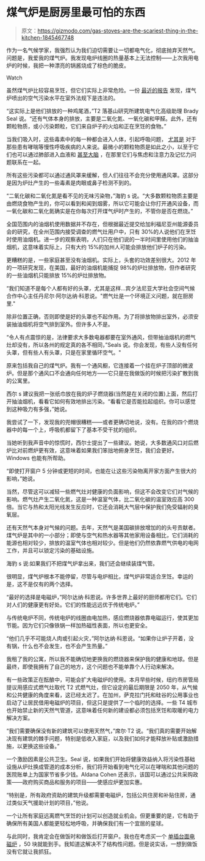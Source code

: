 # 煤气炉是厨房里最可怕的东西

> 原文：<https://gizmodo.com/gas-stoves-are-the-scariest-thing-in-the-kitchen-1845467748>

作为一名气候学家，我强烈认为我们迫切需要让一切都电气化，彻底抛弃天然气。问题是，我爱我的煤气炉。我发现电炉线圈的热量基本上无法控制——上次我用电炉的时候，我把一种漂亮的锅酱烧成了棕色的脆皮。

Watch

虽然煤气炉比较容易烹饪，但它们实际上非常危险。一份 [最近的报告](https://rmi.org/insight/gas-stoves-pollution-health) 发现，煤气炉喷出的空气污染水平在室外法规下是违法的。

“这实际上是他们排放的一种鸡尾酒，”T2 落基山研究所建筑电气化高级助理 Brady Seal 说。“还有气体本身的排放，主要是二氧化氮、一氧化碳和甲醛。此外，还有颗粒物质，或小污染颗粒，它们来自炉子的火焰和正在烹饪的食物。”

当我们吸入时，这些毒素中的每一种都会进入人体，引起呼吸问题， [尤其是](https://www.epa.gov/no2-pollution/basic-information-about-no2) 对于那些患有哮喘等慢性呼吸疾病的人来说。最微小的颗粒物质是如此之小，以至于它们也可以通过肺部进入血液和 [甚至大脑](https://gizmodo.com/air-pollution-gets-into-your-brain-and-scientists-want-1836977623) ，在那里它们[](https://ajph.aphapublications.org/doi/full/10.2105/AJPH.2018.304902)与焦虑和注意力及记忆力问题联系在一起。

所有这些污染都可以通过通风罩来缓解，但人们往往不会充分使用通风罩。这部分是因为炉灶产生的一些毒素是肉眼或鼻子检测不到的。

“二氧化碳和二氧化氮是看不见的无味污染物，”海豹 s 说。“大多数颗粒物质主要是由燃烧食物产生的，你可以看到和闻到烟雾，所以它可能会让你打开通风设备，而一氧化碳和二氧化氮确实是在你每次打开煤气炉时产生的，不管你是否在燃烧。”

全国范围内的油烟机使用数据并不存在，但根据最近提交给加利福尼亚州能源委员会的研究，在全州范围内接受调查的燃气灶用户中，只有 30%的人说他们在烹饪时使用油烟机。进一步的观察表明，人们只在他们说的一半时间里使用他们的抽油烟机，这意味着实际上，只有大约 15%的加州人可能会排放他们炉子的污染。

更糟糕的是，一些家庭甚至没有油烟机。实际上，头套的功效差别很大。2012 年的一项研究发现，在美国，最好的油烟机能捕捉 98%的炉灶排放物，但作者研究的一些油烟机只能排放 15%的炉灶排放物。

“我们知道不是每个人都有好的头罩，尤其是这样...宾夕法尼亚大学社会空间气候合作中心主任丹尼尔·阿尔达纳·科恩说。"燃气灶是一个环境正义问题，就在厨房里."

除非位置正确，否则即使是好的头罩也不起作用。为了将排放物排出室外，必须安装抽油烟机将空气排到室外。但许多人不是。

“令人有点震惊的是，法律要求大多数电器都要在室外通风，但带抽油烟机的燃气灶却没有，所以各州的规定真的各不相同，”Seals 说。你会发现，有些人没有任何头罩，但有些人有头罩，只是在家里循环空气。"

原来包括我自己的煤气炉。我有一个通风橱，它连接着一个挂在炉子顶部的微波炉。但是那个通风口不会通向任何地方——它只是在我做饭的时候把污染扩散到我的公寓里。

西尔 s 建议我把一张纸巾放在我的炉子燃烧器(当然是在关闭的位置)上面，然后打开抽油烟机，看看它如何有效地排出污染。“看看它是否能拉起组织。你可以感觉到这种吸力有多强，”她说。

我尝试了一下，发现我的兜帽很糟糕——或者更确切地说，没有。在我的四个燃烧器中的每一个上，呼吸机都留下了基本不受干扰的组织。

当她听到我声音中的惊慌时，西尔士提出了一些建议。她说，大多数通风口对后燃炉比对前燃炉更有效，这意味着如果我们笨拙地俯身烹饪，我们会更好。Windows 也能有所帮助。

“即使打开窗户 5 分钟或更短的时间，也能在让这些污染物离开家方面产生很大的影响，”她说。

当然，尽管这可以减轻一些燃气灶对健康的负面影响，但这不会改变它们对气候的影响。燃气灶产生二氧化氮，这是一种温室气体，比二氧化碳的温室效应高 300 倍。当它与热和太阳光线发生反应时，它还会消耗大气层中保护我们免受辐射的臭氧层。

还有天然气本身对气候的问题。去年，天然气是美国碳排放增加的的头号贡献者。煤气炉是其中的一小部分；即使与空气和热水器等其他家用设备相比，它们消耗的能源也相对较少，排放的温室气体也相对较少。但是他们仍然依靠燃气供电的电网工作，并且可以锁定污染的基础设施。

海豹 s 说:如果我们不把煤气炉拿出来，我们还会继续装煤气管。

很明显，煤气炉根本不能停留，尽管与电炉相比，煤气炉非常适合烹饪。幸运的是，这不是仅有的两个选择。

“最好的选择是电磁炉，”阿尔达纳·科恩说。许多世界上最好的厨师都用它们。它们对人们的健康更有好处。它们的性能远远优于传统电炉。”

与传统电炉不同，传统电炉的线圈由电加热，感应燃烧器依靠电磁运行，使其更加节能。因为它们只像铁锅一样加热磁性表面，所以也更安全。

“他们几乎不可能烧人肉或引起火灾，”阿尔达纳·科恩说。“如果你让炉子开着，没有锅，什么也不会发生，也不会产生热量。”

我租了我的公寓，所以我不能确切地更换我的燃烧器来保护我的健康和地球。但是最终，即使我拥有了自己的地方，这个问题也不能单靠个人行动来解决。

有一些政策正在酝酿中，可能会扩大电磁炉的使用。本月早些时候，纽约市房管局提议用感应式燃气灶取代 T2 式燃气灶，但它设定的最后期限是 2050 年，从气候和公共健康的角度来看，这已经太迟了。在加州，萨克拉门托和硅谷的公用事业也启动了让居民借用电磁炉的项目，但这只是提供了一个临时的选择。一些 T4 城市也开始禁止新的天然气管道，这意味着任何新的建设都必须包括烹饪和取暖的电力解决方案。

“我们需要确保没有新的建筑可以使用天然气，”席尔·T2 说。“我们真的需要开始解决现有建筑的棘手问题，特别是低收入家庭，以及我们如何才能释放补贴或激励措施，以更换这些设备。”

一个激励因素是公共卫生。Seal 说，如果我们开始将健康效益纳入将污染性基础设施从炉灶换成管道的成本分析，我们将开始看到电气化可以在哮喘和其他问题的医院账单上为国家节省多少钱。Aldana Cohen 还表示，该国可以通过公共采购政策——政府购买商品和服务的项目——使感应炉更加实惠。

“特别是，所有政府资助的建筑升级都需要电磁炉，包括公共住房和补贴住房，通过类似天气援助计划的项目，”他说。

一个让所有家庭远离燃气烹饪的计划可以创造就业机会。但更重要的是，它有助于确保所有美国人都能更轻松地呼吸，并确保我们有一个宜居的星球。

与此同时，我肯定会在做饭时和做饭后打开窗户。我也在考虑买一个 [单插台面电磁炉](https://www.webstaurantstore.com/avantco-icbtm-20-countertop-induction-range-cooker-120v-1800w/177ICBTM20.html?utm_source=google&utm_medium=cpc&utm_campaign=GoogleShopping&gclid=Cj0KCQjw59n8BRD2ARIsAAmgPmL_eMr2yIGIRknur3KpWMZhWKzyctV3CnEx6-T9AmHQNXaTV03WjFEaAiyEEALw_wcB) ，50 块就能到手。我知道这解决不了结构性问题。但是说实话，一想到做饭没有它就让我抓狂。